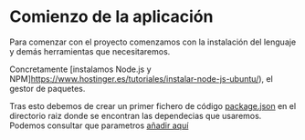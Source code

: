 # Comienzo de la aplicación

Para comenzar con el proyecto comenzamos con la instalación del lenguaje y demás herramientas que necesitaremos.

Concretamente [instalamos Node.js y NPM]https://www.hostinger.es/tutoriales/instalar-node-js-ubuntu/), el gestor de paquetes.

Tras esto debemos de crear un primer fichero de código [package.json](https://github.com/mariasanzs/makeupIV/blob/master/package.json) en el directorio raiz donde se encontran las dependecias que usaremos. Podemos consultar que parametros [añadir aquí](https://lenguajejs.com/npm/administracion/package-json/)
